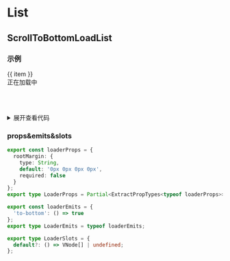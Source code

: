 # List

## ScrollToBottomLoadList

### 示例

<script setup>
import { reactive } from 'vue';
import Loader from '@components-library/data-show/list/reach-bottom-loader';
const getData = () => {
  return new Promise((resolve) => {
    setTimeout(() => {
      data.push(...[6, 7, 8, 9, 10]);
      resolve([6, 7, 8, 9, 10]);
    }, 1000);
  });
};
const data = reactive([1, 2, 3, 4, 5]);
</script>
<style scoped>
.container{
    height:100px;
    overflow:auto;
}
</style>
  <div class="container">
    <div v-for="item of data" :key="item">
      {{ item }}
    </div>
    <Loader @to-bottom="getData"> 正在加载中 </Loader>
  </div>

<details>
<summary>展开查看代码</summary>

```vue
<script setup>
import { reactive } from 'vue';
import Loader from '@components-library/data-show/list/reach-bottom-loader';
const getData = () => {
  return new Promise((resolve) => {
    setTimeout(() => {
      data.push(...[6, 7, 8, 9, 10]);
      resolve([6, 7, 8, 9, 10]);
    }, 1000);
  });
};
const data = reactive([1, 2, 3, 4, 5]);
</script>
<style scoped>
.container{
    height:100px;
    overflow:auto;
}
</style>
  <div class="container">
    <div v-for="item of data" :key="item">
      {{ item }}
    </div>
    <Loader @to-bottom="getData"> 正在加载中 </Loader>
  </div>
```

</details>

### props&emits&slots

```ts
export const loaderProps = {
  rootMargin: {
    type: String,
    default: '0px 0px 0px 0px',
    required: false
  }
};
export type LoaderProps = Partial<ExtractPropTypes<typeof loaderProps>>;

export const loaderEmits = {
  'to-bottom': () => true
};
export type LoaderEmits = typeof loaderEmits;

export type LoaderSlots = {
  default?: () => VNode[] | undefined;
};
```
